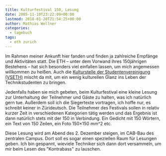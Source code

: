 ```yaml
---
title: Kulturfestival 150, Lesung
date: 2005-11-10T23:22:09+00:00
lastmod: 2018-01-20T21:54:25+00:00
author: Mathias Wellner
categories:
  - tagebuch
tags:
  - eth zurich
---
```

Im Rahmen meiner Ankunft hier fanden und finden ja zahlreiche Empfänge und Aktivitäten statt. Die ETH &ndash; unter dem Vorwand ihres 150jährigen Bestehens &ndash; hat sich besonders viel einfallen lassen, um mich angemessen willkommen zu heißen. Auch die [Kulturstelle der Studentenvereinigung (VSETH)](http://www.kulturstelle.ethz.ch) mischt da mit, um ein wenig kulturellen Glanz ins Leben der Technikstudenten zu bringen.

Jedenfalls haben sie mich gebeten, beim Kulturfestival eine kleine Lesung zur Unterhaltung der Teilnehmer und Gäste zu halten, was ich natürlich gern tue. Außerdem soll ich die Siegertexte vortragen, ich hoffe nur, es schreibt keiner in Zürideutsch. Die Teilnehmer des Festivals sollen in relativ kurzer Zeit in verschiedenen Kategorien tätig werden und das Ergebnis ist dann natürlich stets mit der 150 in Verbindung. Ein Gedicht mit 150 Wörtern, ein Text von 150 Zeilen, ein Foto 150&#215;150 mm^2 etc.

Diese Lesung wird am Abend des 2. Dezember steigen, im CAB-Bau des zentralen Campus. Dort soll es sogar einen speziellen Raum für Lesungen geben. Ich bin gespannt, wieviele Techniker sich dann dort versammeln, um mir beim Lesen des "Kontrabass" zu lauschen.